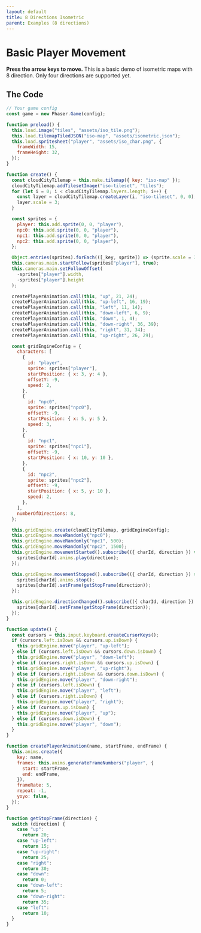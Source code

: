 ```yaml
---
layout: default
title: 8 Directions Isometric
parent: Examples (8 directions)
---
```


# Basic Player Movement

**Press the arrow keys to move.** This is a basic demo of isometric maps with 8 direction. Only four directions are supported yet.

<div id="game"></div>

<script src="js/phaser.min.js"></script>
<script src="js/grid-engine-2.11.0.min.js"></script>
<script src="js/getBasicConfig.js"></script>

<script>
  const config = getBasicConfig(preload, create, update);
  const game = new Phaser.Game(config);

  function preload () {
    this.load.image("tiles", "assets/iso_tile.png");
    this.load.tilemapTiledJSON("iso-map", "assets/isometric.json");
    this.load.spritesheet("player", "assets/iso_char.png", {
      frameWidth: 15,
      frameHeight: 32,
    });
  }

  function create () {
    const cloudCityTilemap = this.make.tilemap({ key: "iso-map" });
    cloudCityTilemap.addTilesetImage("iso-tileset", "tiles");
    for (let i = 0; i < cloudCityTilemap.layers.length; i++) {
      const layer = cloudCityTilemap.createLayer(i, "iso-tileset", 0, 0);
      layer.scale = 3;
    }

    const sprites = {
      "player": this.add.sprite(0, 0, "player"),
      "npc0": this.add.sprite(0, 0, "player"),
      "npc1": this.add.sprite(0, 0, "player"),
      "npc2": this.add.sprite(0, 0, "player"),
    };

    Object.entries(sprites).forEach(([_key, sprite]) => sprite.scale = 3);
    this.cameras.main.startFollow(sprites["player"], true);
    this.cameras.main.setFollowOffset(- (sprites["player"].width), -(sprites["player"].height));

    createPlayerAnimation.call(this, "up", 21, 24);
    createPlayerAnimation.call(this, "up-left", 16, 19);
    createPlayerAnimation.call(this, "left", 11, 14);
    createPlayerAnimation.call(this, "down-left", 6, 9);
    createPlayerAnimation.call(this, "down", 1, 4);
    createPlayerAnimation.call(this, "down-right", 36, 39);
    createPlayerAnimation.call(this, "right", 31, 34);
    createPlayerAnimation.call(this, "up-right", 26, 29);


    const gridEngineConfig = {
      characters: [
        {
          id: "player",
          sprite: sprites["player"],
          startPosition: {x: 3, y: 4},
          offsetY: -9,
          speed: 2
        },
        {
          id: "npc0",
          sprite: sprites["npc0"],
          offsetY: -9,
          startPosition: {x: 5, y: 5},
          speed: 3
        },
        {
          id: "npc1",
          sprite: sprites["npc1"],
          offsetY: -9,
          startPosition: {x: 10, y: 10},
        },
        {
          id: "npc2",
          sprite: sprites["npc2"],
          offsetY: -9,
          startPosition: {x: 5, y: 10},
          speed: 2
        },
      ],
      numberOfDirections: 8
    };

    this.gridEngine.create(cloudCityTilemap, gridEngineConfig);
    this.gridEngine.moveRandomly('npc0');
    this.gridEngine.moveRandomly('npc1', 500);
    this.gridEngine.moveRandomly('npc2', 1500);
    this.gridEngine
      .movementStarted()
      .subscribe(({charId, direction}) => {
        sprites[charId].anims.play(direction);
      });

    this.gridEngine
      .movementStopped()
      .subscribe(({charId, direction}) => {
        sprites[charId].anims.stop();
        sprites[charId].setFrame(getStopFrame(direction));
      });

    this.gridEngine
      .directionChanged()
      .subscribe(({charId, direction}) => {
        sprites[charId].setFrame(getStopFrame(direction));
      });
  }

  function update () {
    const cursors = this.input.keyboard.createCursorKeys();
    if (cursors.left.isDown && cursors.up.isDown) {
      this.gridEngine.move("player", "up-left");
    } else if (cursors.left.isDown && cursors.down.isDown) {
      this.gridEngine.move("player", "down-left");
    } else if (cursors.right.isDown && cursors.up.isDown) {
      this.gridEngine.move("player", "up-right");
    } else if (cursors.right.isDown && cursors.down.isDown) {
      this.gridEngine.move("player", "down-right");
    } else if (cursors.left.isDown) {
      this.gridEngine.move("player", "left");
    } else if (cursors.right.isDown) {
      this.gridEngine.move("player", "right");
    } else if (cursors.up.isDown) {
      this.gridEngine.move("player", "up");
    } else if (cursors.down.isDown) {
      this.gridEngine.move("player", "down");
    }
  }

  function createPlayerAnimation(name, startFrame, endFrame) {
    this.anims.create({
      key: name,
      frames: this.anims.generateFrameNumbers("player", {
        start: startFrame,
        end: endFrame,
      }),
      frameRate: 5,
      repeat: -1,
      yoyo: false,
    });
  }

  function getStopFrame(direction) {
    switch (direction) {
      case "up":
        return 20;
      case "up-left":
        return 15;
      case "up-right":
        return 25;
      case "right":
        return 30;
      case "down":
        return 0;
      case "down-left":
        return 5;
      case "down-right":
        return 35;
      case "left":
        return 10;
    }
  }
</script>

## The Code

```javascript
// Your game config
const game = new Phaser.Game(config);

function preload() {
  this.load.image("tiles", "assets/iso_tile.png");
  this.load.tilemapTiledJSON("iso-map", "assets/isometric.json");
  this.load.spritesheet("player", "assets/iso_char.png", {
    frameWidth: 15,
    frameHeight: 32,
  });
}

function create() {
  const cloudCityTilemap = this.make.tilemap({ key: "iso-map" });
  cloudCityTilemap.addTilesetImage("iso-tileset", "tiles");
  for (let i = 0; i < cloudCityTilemap.layers.length; i++) {
    const layer = cloudCityTilemap.createLayer(i, "iso-tileset", 0, 0);
    layer.scale = 3;
  }

  const sprites = {
    player: this.add.sprite(0, 0, "player"),
    npc0: this.add.sprite(0, 0, "player"),
    npc1: this.add.sprite(0, 0, "player"),
    npc2: this.add.sprite(0, 0, "player"),
  };

  Object.entries(sprites).forEach(([_key, sprite]) => (sprite.scale = 3));
  this.cameras.main.startFollow(sprites["player"], true);
  this.cameras.main.setFollowOffset(
    -sprites["player"].width,
    -sprites["player"].height
  );

  createPlayerAnimation.call(this, "up", 21, 24);
  createPlayerAnimation.call(this, "up-left", 16, 19);
  createPlayerAnimation.call(this, "left", 11, 14);
  createPlayerAnimation.call(this, "down-left", 6, 9);
  createPlayerAnimation.call(this, "down", 1, 4);
  createPlayerAnimation.call(this, "down-right", 36, 39);
  createPlayerAnimation.call(this, "right", 31, 34);
  createPlayerAnimation.call(this, "up-right", 26, 29);

  const gridEngineConfig = {
    characters: [
      {
        id: "player",
        sprite: sprites["player"],
        startPosition: { x: 3, y: 4 },
        offsetY: -9,
        speed: 2,
      },
      {
        id: "npc0",
        sprite: sprites["npc0"],
        offsetY: -9,
        startPosition: { x: 5, y: 5 },
        speed: 3,
      },
      {
        id: "npc1",
        sprite: sprites["npc1"],
        offsetY: -9,
        startPosition: { x: 10, y: 10 },
      },
      {
        id: "npc2",
        sprite: sprites["npc2"],
        offsetY: -9,
        startPosition: { x: 5, y: 10 },
        speed: 2,
      },
    ],
    numberOfDirections: 8,
  };

  this.gridEngine.create(cloudCityTilemap, gridEngineConfig);
  this.gridEngine.moveRandomly("npc0");
  this.gridEngine.moveRandomly("npc1", 500);
  this.gridEngine.moveRandomly("npc2", 1500);
  this.gridEngine.movementStarted().subscribe(({ charId, direction }) => {
    sprites[charId].anims.play(direction);
  });

  this.gridEngine.movementStopped().subscribe(({ charId, direction }) => {
    sprites[charId].anims.stop();
    sprites[charId].setFrame(getStopFrame(direction));
  });

  this.gridEngine.directionChanged().subscribe(({ charId, direction }) => {
    sprites[charId].setFrame(getStopFrame(direction));
  });
}

function update() {
  const cursors = this.input.keyboard.createCursorKeys();
  if (cursors.left.isDown && cursors.up.isDown) {
    this.gridEngine.move("player", "up-left");
  } else if (cursors.left.isDown && cursors.down.isDown) {
    this.gridEngine.move("player", "down-left");
  } else if (cursors.right.isDown && cursors.up.isDown) {
    this.gridEngine.move("player", "up-right");
  } else if (cursors.right.isDown && cursors.down.isDown) {
    this.gridEngine.move("player", "down-right");
  } else if (cursors.left.isDown) {
    this.gridEngine.move("player", "left");
  } else if (cursors.right.isDown) {
    this.gridEngine.move("player", "right");
  } else if (cursors.up.isDown) {
    this.gridEngine.move("player", "up");
  } else if (cursors.down.isDown) {
    this.gridEngine.move("player", "down");
  }
}

function createPlayerAnimation(name, startFrame, endFrame) {
  this.anims.create({
    key: name,
    frames: this.anims.generateFrameNumbers("player", {
      start: startFrame,
      end: endFrame,
    }),
    frameRate: 5,
    repeat: -1,
    yoyo: false,
  });
}

function getStopFrame(direction) {
  switch (direction) {
    case "up":
      return 20;
    case "up-left":
      return 15;
    case "up-right":
      return 25;
    case "right":
      return 30;
    case "down":
      return 0;
    case "down-left":
      return 5;
    case "down-right":
      return 35;
    case "left":
      return 10;
  }
}
```
